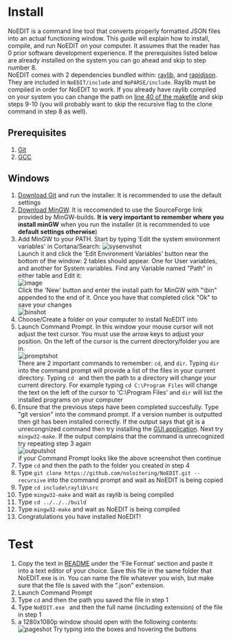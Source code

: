 # Install
NoEDIT is a command line tool that converts properly formatted JSON files into an actual functioning window. This guide will explain how to install, compile, and run NoEDIT on your computer. It assumes that the reader has 0 prior software development experience. If the prerequisites listed below are already installed on the system you can go ahead and skip to step number 8.<br/>
NoEDIT comes with 2 dependencies bundled within: [raylib](https://github.com/raysan5/raylib), and [rapidjson](https://github.com/Tencent/rapidjson). They are included in `NoEDIT/include` and `NoPARSE/include`. Raylib must be compiled in order for NoEDIT to work. If you already have raylib compiled on your system you can change the path on [line 40 of the makefile](https://github.com/noloitering/NoEDIT/blob/main/build/makefile#L40) and skip steps 9-10 (you will probably want to skip the recursive flag to the clone command in step 8 as well).
## Prerequisites
1. [Git](https://git-scm.com/)
2. [GCC](https://www.mingw-w64.org/)
## Windows
1. [Download Git](https://git-scm.com/downloads) and run the installer. It is recommended to use the default settings
2. [Download MinGW](https://www.mingw-w64.org/downloads/#mingw-builds). It is reccomended to use the SourceForge link provided by MinGW-builds. **It is very important to remember where you install minGW** when you run the installer (it is recommended to use **default settings otherwise**)
3. Add MinGW to your PATH. Start by typing 'Edit the system environment variables' in Cortana/Search:
![sysenvshot](https://user-images.githubusercontent.com/93274535/144873960-fb054df7-7c31-4c30-8cb5-1de8a184025a.jpg) <br/>
Launch it and click the 'Edit Environment Variables' button near the bottom of the window: 2 tables should appear. One for User variables, and another for System variables. Find any Variable named "Path" in either table and Edit it: <br/>
![image](https://user-images.githubusercontent.com/93274535/144873731-eb71a653-e8e9-4d5f-a23b-6276263e5f8d.png)<br/>
Click the 'New' button and enter the install path for MinGW with "\bin" appended to the end of it. Once you have that completed click "Ok" to save your changes <br/>
![binshot](https://user-images.githubusercontent.com/93274535/144876281-43874dfd-3779-4eeb-aac3-8a33caa6cec0.jpg) <br/>
4. Choose/Create a folder on your computer to install NoEDIT into
5. Launch Command Prompt. In this window your mouse cursor will not adjust the text cursor. You must use the arrow keys to adjust your position. On the left of the cursor is the current directory/folder you are in.<br/>
![promptshot](https://user-images.githubusercontent.com/93274535/144878049-73435074-6e51-4956-8099-88ffb04bf1a5.jpg) <br/>
There are 2 important commands to remember: `cd`, and `dir`. Typing `dir` into the command prompt will provide a list of the files in your current directory. Typing `cd ` and then the path to a directory will change your current directory. For example typing `cd C:\Program Files` will change the text on the left of the cursor to 'C:\Program Files' and `dir` will list the installed programs on your computer
6. Ensure that the previous steps have been completed succesfully. Type "git version" into the command prompt. If a version number is outputted then git has been installed correctly. If the output says that git is a unrecongnized command then try installing the [GUI application](https://desktop.github.com/). Next try `mingw32-make`. If the output complains that the command is unrecognized try repeating step 3 again<br/>
![outputshot](https://user-images.githubusercontent.com/93274535/144879212-6a20c96d-7319-4b4b-b1b5-d8aeaf340128.JPG) <br/>
if your Command Prompt looks like the above screenshot then continue
7. Type `cd` and then the path to the folder you created in step 4
8. Type `git clone https://github.com/noloitering/NoEDIT.git --recursive` into the command prompt and wait as NoEDIT is being copied
9. Type `cd include\raylib\src`
10. Type `mingw32-make` and wait as raylib is being compiled
11. Type `cd ../../../build`
12. Type `mingw32-make` and wait as NoEDIT is being compiled
13. Congratulations you have installed NoEDIT!
# Test
1. Copy the text in [README](https://github.com/noloitering/NoEDIT/blob/main/README.md#file-format) under the 'File Format' section and paste it into a text editor of your choice. Save this file in the same folder that NoEDIT.exe is in. You can name the file whatever you wish, but make sure that the file is saved with the ".json" extension.
2. Launch Command Prompt
3. Type `cd` and then the path you saved the file in step 1
4. Type `NoEDIT.exe ` and then the full name (including extension) of the file in step 1
5. a 1280x1080p window should open with the following contents: <br/>
![pageshot](https://user-images.githubusercontent.com/93274535/144881091-68e69623-fe46-4c75-a9d1-03b0c9b81036.JPG)
Try typing into the boxes and hovering the buttons

